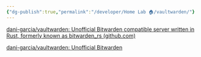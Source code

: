```yaml
---
{"dg-publish":true,"permalink":"/developer/Home Lab 🏠/vaultwarden/"}
---
```



[dani-garcia/vaultwarden: Unofficial Bitwarden compatible server written in Rust, formerly known as bitwarden_rs (github.com)](https://github.com/dani-garcia/vaultwarden)

[dani-garcia/vaultwarden: Unofficial Bitwarden](https://github.com/dani-garcia/vaultwarden)